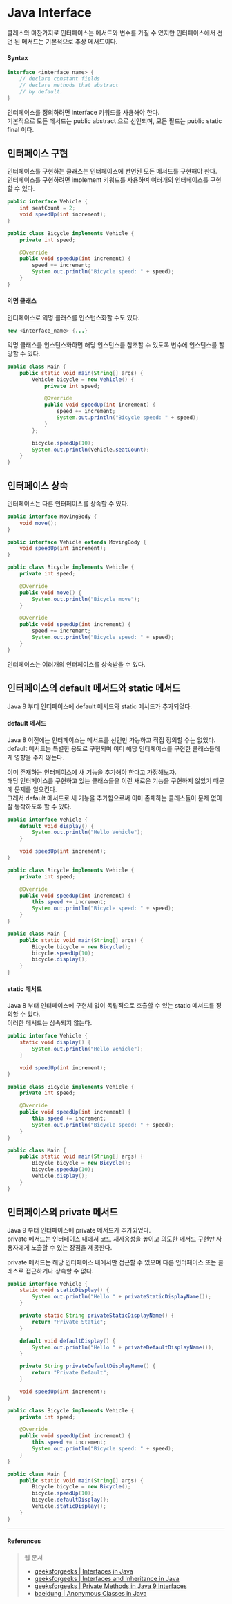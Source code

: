 # Java Interface

클래스와 마찬가지로 인터페이스는 메서드와 변수를 가질 수 있지만 인터페이스에서 선언 된 메서드는 기본적으로 추상 메서드이다.

#### Syntax

```java
interface <interface_name> {
    // declare constant fields
    // declare methods that abstract 
    // by default.
}
```

인터페이스를 정의하려면 interface 키워드를 사용해야 한다.  
기본적으로 모든 메서드는 public abstract 으로 선언되며, 모든 필드는 public static final 이다.  

## 인터페이스 구현

인터페이스를 구현하는 클래스는 인터페이스에 선언된 모든 메서드를 구현해야 한다.  
인터페이스를 구현하려면 implement 키워드를 사용하며 여러개의 인터페이스를 구현할 수 있다.

```java
public interface Vehicle {
    int seatCount = 2;
    void speedUp(int increment);
}
```
```java
public class Bicycle implements Vehicle {
    private int speed;

    @Override
    public void speedUp(int increment) {
        speed += increment;
        System.out.println("Bicycle speed: " + speed);
    }
}
```

#### 익명 클래스

인터페이스로 익명 클래스를 인스턴스화할 수도 있다.

```java
new <interface_name> {...}
```

익명 클래스를 인스턴스화하면 해당 인스턴스를 참조할 수 있도록 변수에 인스턴스를 할당할 수 있다.

```java
public class Main {
    public static void main(String[] args) {
        Vehicle bicycle = new Vehicle() {
            private int speed;

            @Override
            public void speedUp(int increment) {
                speed += increment;
                System.out.println("Bicycle speed: " + speed);
            }
        };

        bicycle.speedUp(10);
        System.out.println(Vehicle.seatCount);
    }
}
```

## 인터페이스 상속

인터페이스는 다른 인터페이스를 상속할 수 있다.

```java
public interface MovingBody {
    void move();
}
```
```java
public interface Vehicle extends MovingBody {
    void speedUp(int increment);
}
```
```java
public class Bicycle implements Vehicle {
    private int speed;

    @Override
    public void move() {
        System.out.println("Bicycle move");
    }

    @Override
    public void speedUp(int increment) {
        speed += increment;
        System.out.println("Bicycle speed: " + speed);
    }
}
```

인터페이스는 여러개의 인터페이스를 상속받을 수 있다.

## 인터페이스의 default 메서드와 static 메서드

Java 8 부터 인터페이스에 default 메서드와 static 메서드가 추가되었다.

#### default 메서드

Java 8 이전에는 인터페이스는 메서드를 선언만 가능하고 직접 정의할 수는 없었다.
default 메서드는 특별한 용도로 구현되며 이미 해당 인터페이스를 구현한 클래스들에게 영향을 주지 않는다.  

이미 존재하는 인터페이스에 새 기능을 추가해야 한다고 가정해보자.  
해당 인터페이스를 구현하고 있는 클래스들을 이런 새로운 기능을 구현하지 않았기 때문에 문제를 일으킨다.  
그래서 default 메서드로 새 기능을 추가함으로써 이미 존재하는 클래스들이 문제 없이 잘 동작하도록 할 수 있다.

```java
public interface Vehicle {
    default void display() {
        System.out.println("Hello Vehicle");
    }

    void speedUp(int increment);
}
```
```java
public class Bicycle implements Vehicle {
    private int speed;

    @Override
    public void speedUp(int increment) {
        this.speed += increment;
        System.out.println("Bicycle speed: " + speed);
    }
}
```
```java
public class Main {
    public static void main(String[] args) {
        Bicycle bicycle = new Bicycle();
        bicycle.speedUp(10);
        bicycle.display();
    }
}
```

#### static 메서드

Java 8 부터 인터페이스에 구현체 없이 독립적으로 호출할 수 있는 static 메서드를 정의할 수 있다.  
이러한 메서드는 상속되지 않는다.  

```java
public interface Vehicle {
    static void display() {
        System.out.println("Hello Vehicle");
    }

    void speedUp(int increment);
}
```
```java
public class Bicycle implements Vehicle {
    private int speed;

    @Override
    public void speedUp(int increment) {
        this.speed += increment;
        System.out.println("Bicycle speed: " + speed);
    }
}
```
```java
public class Main {
    public static void main(String[] args) {
        Bicycle bicycle = new Bicycle();
        bicycle.speedUp(10);
        Vehicle.display();
    }
}
```

## 인터페이스의 private 메서드

Java 9 부터 인터페이스에 private 메서드가 추가되었다.  
private 메서드는 인터페이스 내에서 코드 재사용성을 높이고 의도한 메서드 구현만 사용자에게 노출할 수 있는 장점을 제공한다.  

private 메서드는 해당 인터페이스 내에서만 접근할 수 있으며 다른 인터페이스 또는 클래스로 접근하거나 상속할 수 없다.  

```java
public interface Vehicle {
    static void staticDisplay() {
        System.out.println("Hello " + privateStaticDisplayName());
    }

    private static String privateStaticDisplayName() {
        return "Private Static";
    }

    default void defaultDisplay() {
        System.out.println("Hello " + privateDefaultDisplayName());
    }

    private String privateDefaultDisplayName() {
        return "Private Default";
    }

    void speedUp(int increment);
}
```
```java
public class Bicycle implements Vehicle {
    private int speed;

    @Override
    public void speedUp(int increment) {
        this.speed += increment;
        System.out.println("Bicycle speed: " + speed);
    }
}
```
```java
public class Main {
    public static void main(String[] args) {
        Bicycle bicycle = new Bicycle();
        bicycle.speedUp(10);
        bicycle.defaultDisplay();
        Vehicle.staticDisplay();
    }
}
```

<hr>

#### References

> 웹 문서
> - [geeksforgeeks | Interfaces in Java](https://www.geeksforgeeks.org/interfaces-in-java/)
> - [geeksforgeeks | Interfaces and Inheritance in Java](https://www.geeksforgeeks.org/interfaces-and-inheritance-in-java/)
> - [geeksforgeeks | Private Methods in Java 9 Interfaces](https://www.geeksforgeeks.org/private-methods-java-9-interfaces/)
> - [baeldung | Anonymous Classes in Java](https://www.baeldung.com/java-anonymous-classes#2-implement-an-interface)
